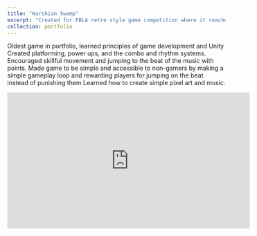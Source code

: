 ```yaml
---
title: "Harshian Swamp"
excerpt: "Created for FBLA retro style game competition where it reached the national level and placed in the top ten out of over 100 competitiors. 2D rhythm platformer inspired by Pac-Man.<br/><img src='/images/HarshianSwamp.jpg'>"
collection: portfolio
---
```


Oldest game in portfolio, learned principles of game development and Unity
Created platforming, power ups, and the combo and rhythm systems. Encouraged skillful movement and jumping to the beat of the music with points.
Made game to be simple and accessible to non-gamers by making a simple gameplay loop and rewarding players for jumping on the beat instead of punishing them
Learned how to create simple pixel art and music.

<!-- <iframe width="560" height="315" src="https://youtu.be/GtE0A4fzhTQ" frameborder="0" allowfullscreen></iframe> -->

<!-- <video width="320" height="240" controls>
  <source src="files/SwampGame.mp4" type="video/mp4">
  Your browser does not support the video tag.
</video> -->

<!-- <video width="640" height="360" controls>
  <source src="{{ site.baseurl }}/files/SwampGame.mp4" type="video/mp4">
  Your browser does not support the video tag.
</video> -->

<iframe width="560" height="315" src="https://www.youtube.com/embed/yg6KThDeBeg" frameborder="0" allowfullscreen></iframe>

